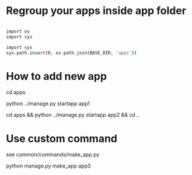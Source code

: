 # Regroup your apps inside app folder

```bash

import os
import sys

import sys
sys.path.insert(0, os.path.join(BASE_DIR, 'apps'))
```

# How to add new app

cd apps

python ../manage.py startapp app1

cd apps && python ../manage.py startapp app2 && cd ..

# Use custom command

see common/commands/make_app.py

python manage.py make_app app3
